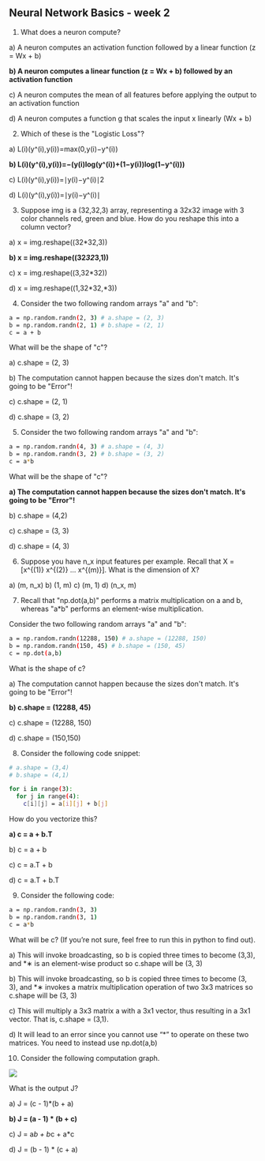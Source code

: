 ## Neural Network Basics - week 2

1. What does a neuron compute?

a) A neuron computes an activation function followed by a linear function (z = Wx + b)

**b) A neuron computes a linear function (z = Wx + b) followed by an activation function**

c) A neuron computes the mean of all features before applying the output to an activation function

d) A neuron computes a function g that scales the input x linearly (Wx + b)

2. Which of these is the "Logistic Loss"?

a) L(i)(y^(i),y(i))=max(0,y(i)−y^(i))

**b) L(i)(y^(i),y(i))=−(y(i)log(y^(i))+(1−y(i))log(1−y^(i)))**

c) L(i)(y^(i),y(i))=∣y(i)−y^(i)∣2

d) L(i)(y^(i),y(i))=∣y(i)−y^(i)∣

3. Suppose img is a (32,32,3) array, representing a 32x32 image with 3 color channels red, green and blue. How do you reshape this into a column vector?

a) x = img.reshape((32*32,3))

**b) x = img.reshape((32*32*3,1))**

c) x = img.reshape((3,32*32))

d) x = img.reshape((1,32*32,*3))

4. Consider the two following random arrays "a" and "b":

```sh
a = np.random.randn(2, 3) # a.shape = (2, 3)
b = np.random.randn(2, 1) # b.shape = (2, 1)
c = a + b
```

What will be the shape of "c"?

a) c.shape = (2, 3)

b) The computation cannot happen because the sizes don't match. It's going to be "Error"!

c) c.shape = (2, 1)

d) c.shape = (3, 2)

5. Consider the two following random arrays "a" and "b":

```sh
a = np.random.randn(4, 3) # a.shape = (4, 3)
b = np.random.randn(3, 2) # b.shape = (3, 2)
c = a*b
```

What will be the shape of "c"?

**a) The computation cannot happen because the sizes don't match. It's going to be "Error"!**

b) c.shape = (4,2)

c) c.shape = (3, 3)

d) c.shape = (4, 3)

6. Suppose you have n_x input features per example. Recall that X = [x^{(1)} x^{(2)} ... x^{(m)}]. What is the dimension of X?

a) (m, n_x)
b) (1, m)
c) (m, 1)
d) (n_x, m)

7. Recall that "np.dot(a,b)" performs a matrix multiplication on a and b, whereas "a*b" performs an element-wise multiplication.

Consider the two following random arrays "a" and "b":

```sh
a = np.random.randn(12288, 150) # a.shape = (12288, 150)
b = np.random.randn(150, 45) # b.shape = (150, 45)
c = np.dot(a,b)
```

What is the shape of c?

a) The computation cannot happen because the sizes don't match. It's going to be "Error"!

**b) c.shape = (12288, 45)**

c) c.shape = (12288, 150)

d) c.shape = (150,150)

8. Consider the following code snippet:

```sh
# a.shape = (3,4)
# b.shape = (4,1)

for i in range(3):
  for j in range(4):
    c[i][j] = a[i][j] + b[j]
```
How do you vectorize this?

**a) c = a + b.T**

b) c = a + b

c) c = a.T + b

d) c = a.T + b.T

9. Consider the following code:

```sh
a = np.random.randn(3, 3)
b = np.random.randn(3, 1)
c = a*b
```

What will be c? (If you’re not sure, feel free to run this in python to find out).

a) This will invoke broadcasting, so b is copied three times to become (3,3), and *∗ is an element-wise product so c.shape will be (3, 3)

b) This will invoke broadcasting, so b is copied three times to become (3, 3), and *∗ invokes a matrix multiplication operation of two 3x3 matrices so c.shape will be (3, 3)

c) This will multiply a 3x3 matrix a with a 3x1 vector, thus resulting in a 3x1 vector. That is, c.shape = (3,1).

d) It will lead to an error since you cannot use “*” to operate on these two matrices. You need to instead use np.dot(a,b)

10. Consider the following computation graph.

![](https://d3c33hcgiwev3.cloudfront.net/imageAssetProxy.v1/CLczrXpHEeeA3RJRlG3Uqg_3c66355aff0ae7db9e27206f188267f0_Screen-Shot-2017-08-05-at-6.30.51-PM.png?expiry=1584662400000&hmac=mLExYKNzoCLev56X5I1JfPV0iq4pLYzm_RYHSPO64Oo)

What is the output J?

a) J = (c - 1)*(b + a)

**b) J = (a - 1) * (b + c)**

c) J = a*b + b*c + a*c

d) J = (b - 1) * (c + a)

